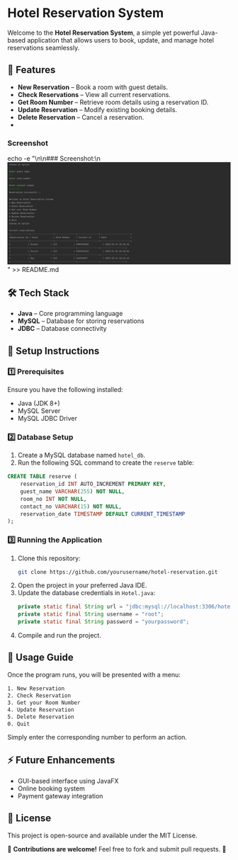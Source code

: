 # Hotel Reservation System

Welcome to the **Hotel Reservation System**, a simple yet powerful Java-based application that allows users to book, update, and manage hotel reservations seamlessly.

## 🚀 Features
- **New Reservation** – Book a room with guest details.
- **Check Reservations** – View all current reservations.
- **Get Room Number** – Retrieve room details using a reservation ID.
- **Update Reservation** – Modify existing booking details.
- **Delete Reservation** – Cancel a reservation.
- 
### Screenshot
echo -e "\n\n### Screenshot:\n![Hotel Reservation System](Screenshot%202025-02-14%20184636.png)" >> README.md

## 🛠️ Tech Stack
- **Java** – Core programming language
- **MySQL** – Database for storing reservations
- **JDBC** – Database connectivity

## 🔧 Setup Instructions
### 1️⃣ Prerequisites
Ensure you have the following installed:
- Java (JDK 8+)
- MySQL Server
- MySQL JDBC Driver

### 2️⃣ Database Setup
1. Create a MySQL database named `hotel_db`.
2. Run the following SQL command to create the `reserve` table:

```sql
CREATE TABLE reserve (
    reservation_id INT AUTO_INCREMENT PRIMARY KEY,
    guest_name VARCHAR(255) NOT NULL,
    room_no INT NOT NULL,
    contact_no VARCHAR(15) NOT NULL,
    reservation_date TIMESTAMP DEFAULT CURRENT_TIMESTAMP
);
```

### 3️⃣ Running the Application
1. Clone this repository:
   ```sh
   git clone https://github.com/yourusername/hotel-reservation.git
   ```
2. Open the project in your preferred Java IDE.
3. Update the database credentials in `Hotel.java`:
   ```java
   private static final String url = "jdbc:mysql://localhost:3306/hotel_db";
   private static final String username = "root";
   private static final String password = "yourpassword";
   ```
4. Compile and run the project.

## 📌 Usage Guide
Once the program runs, you will be presented with a menu:
```
1. New Reservation
2. Check Reservation
3. Get your Room Number
4. Update Reservation
5. Delete Reservation
0. Quit
```
Simply enter the corresponding number to perform an action.

## ⚡ Future Enhancements
- GUI-based interface using JavaFX
- Online booking system
- Payment gateway integration

## 📝 License
This project is open-source and available under the MIT License.

📌 **Contributions are welcome!** Feel free to fork and submit pull requests. 🎉

